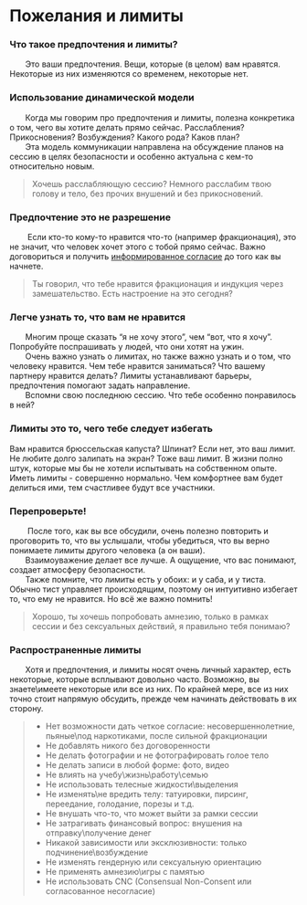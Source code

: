 # **Пожелания и лимиты**

### **Что такое предпочтения и лимиты?**
&nbsp; &nbsp; &nbsp; &nbsp;Это ваши предпочтения. Вещи, которые (в целом) вам нравятся. Некоторые из них изменяются со временем, некоторые нет.

### **Использование динамической модели**
&nbsp; &nbsp; &nbsp; &nbsp;Когда мы говорим про предпочтения и лимиты, полезна конкретика о том, чего вы хотите делать прямо сейчас. Расслабления? Прикосновения? Возбуждения? Какого рода? Каков план?    
&nbsp; &nbsp; &nbsp; &nbsp;Эта модель коммуникации направлена на обсуждение планов на сессию в целях безопасности и особенно актуальна с кем-то относительно новым.

>Хочешь расслабляющую сессию? Немного расслабим твою голову и тело, без прочих внушений и без прикосновений.

### **Предпочтение это не разрешение**  

&nbsp; &nbsp; &nbsp; &nbsp; Если кто-то кому-то нравится что-то (например фракционация), это не значит, что человек хочет этого с тобой прямо сейчас. Важно договориться и получить [информированное согласие](https://github.com/Nandesus/hypnobase/blob/main/Nimja/Информированное%20согласие.md) до того как вы начнете. 

>Ты говорил, что тебе нравится фракционация и индукция через замешательство. Есть настроение на это сегодня?

### **Легче узнать то, что вам не нравится**

&nbsp; &nbsp; &nbsp; &nbsp;Многим проще сказать “я не хочу этого”, чем “вот, что я хочу”. Попробуйте поспрашивать у людей, что они хотят на ужин.    
&nbsp; &nbsp; &nbsp; &nbsp;Очень важно узнать о лимитах, но также важно узнать и о том, что человеку нравится. Чем тебе нравится заниматься? Что вашему партнеру нравится делать? Лимиты устанавливают барьеры, предпочтения помогают задать направление.     
&nbsp; &nbsp; &nbsp; &nbsp;Вспомни свою последнюю сессию. Что тебе особенно понравилось в ней?

### **Лимиты это то, чего тебе следует избегать**
Вам нравится брюссельская капуста? Шпинат? Если нет, это ваш лимит. Не любите долго залипать на экран? Тоже ваш лимит. В жизни полно штук, которые мы бы не хотели испытывать на собственном опыте. Иметь лимиты - совершенно нормально. 
Чем комфортнее вам будет делиться ими, тем счастливее будут все участники.

### **Перепроверьте!**
&nbsp; &nbsp; &nbsp; &nbsp; После того, как вы все обсудили, очень полезно повторить и проговорить то, что вы услышали, чтобы убедиться, что вы верно понимаете лимиты другого человека (а он ваши).    
&nbsp; &nbsp; &nbsp; &nbsp;Взаимоуважение делает все лучше. А ощущение, что вас понимают, создает атмосферу безопасности.    
&nbsp; &nbsp; &nbsp; &nbsp;Также помните, что лимиты есть у обоих: и у саба, и у тиста. Обычно тист управляет происходящим, поэтому он интуитивно избегает то, что ему не нравится. Но всё же важно помнить!    

> Хорошо, ты хочешь попробовать амнезию, только в рамках сессии и без сексуальных действий, я правильно тебя понимаю?

### **Распространенные лимиты**
&nbsp; &nbsp; &nbsp; &nbsp;Хотя и предпочтения, и лимиты носят очень личный характер, есть некоторые, которые всплывают довольно часто. Возможно, вы знаете\имеете некоторые или все из них. По крайней мере, все из них точно стоит напрямую обсудить, прежде чем начинать действовать в их сторону.

> * Нет возможности дать четкое согласие: несовершеннолетние, пьяные\под наркотиками, после сильной фракционации
> * Не добавлять никого без договоренности 
> * Не делать фотографии и не фотографировать голое тело
> * Не делать записи в любой форме: фото, видео
> * Не влиять на учебу\жизнь\работу\семью
> * Не использовать телесные жидкости\выделения
> * Не изменять\не вредить телу: татуировки, пирсинг, переедание, голодание, порезы и т.д.
> * Не внушать что-то, что может выйти за рамки сессии
> * Не затрагивать финансовый вопрос: внушения на отправку\получение денег
> * Никакой зависимости или эксклюзивности: только подчинение\возбуждение
> * Не изменять гендерную или сексуальную ориентацию
> * Не применять амнезию\игры с памятью
> * Не использовать CNC (Consensual Non-Consent или согласованное несогласие)

